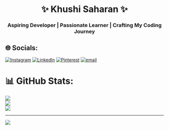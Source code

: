 ### <h1 align="center">✨ Khushi Saharan ✨</h1>
<h3 align="center">Aspiring Developer | Passionate Learner | Crafting My Coding Journey</h3>

## 🌐 Socials:
[![Instagram](https://img.shields.io/badge/Instagram-%23E4405F.svg?logo=Instagram&logoColor=white)](https://instagram.com/_khushisaharan_) [![LinkedIn](https://img.shields.io/badge/LinkedIn-%230077B5.svg?logo=linkedin&logoColor=white)](https://linkedin.com/in/khushi.saharan293@gmail.com) [![Pinterest](https://img.shields.io/badge/Pinterest-%23E60023.svg?logo=Pinterest&logoColor=white)](https://pinterest.com/saharanlol) [![email](https://img.shields.io/badge/Email-D14836?logo=gmail&logoColor=white)](mailto:khushisaharan20640@gmail.com) 
# 📊 GitHub Stats:
![](https://github-readme-stats.vercel.app/api?username=khushisaharann&theme=dark&hide_border=false&include_all_commits=false&count_private=false)<br/>
![](https://nirzak-streak-stats.vercel.app/?user=khushisaharann&theme=dark&hide_border=false)<br/>
![](https://github-readme-stats.vercel.app/api/top-langs/?username=khushisaharann&theme=dark&hide_border=false&include_all_commits=false&count_private=false&layout=compact)

---
[![](https://visitcount.itsvg.in/api?id=khushisaharann&icon=0&color=0)](https://visitcount.itsvg.in)

